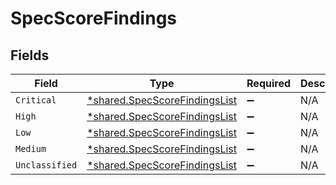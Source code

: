 # SpecScoreFindings


## Fields

| Field                                                                         | Type                                                                          | Required                                                                      | Description                                                                   |
| ----------------------------------------------------------------------------- | ----------------------------------------------------------------------------- | ----------------------------------------------------------------------------- | ----------------------------------------------------------------------------- |
| `Critical`                                                                    | [*shared.SpecScoreFindingsList](../../models/shared/specscorefindingslist.md) | :heavy_minus_sign:                                                            | N/A                                                                           |
| `High`                                                                        | [*shared.SpecScoreFindingsList](../../models/shared/specscorefindingslist.md) | :heavy_minus_sign:                                                            | N/A                                                                           |
| `Low`                                                                         | [*shared.SpecScoreFindingsList](../../models/shared/specscorefindingslist.md) | :heavy_minus_sign:                                                            | N/A                                                                           |
| `Medium`                                                                      | [*shared.SpecScoreFindingsList](../../models/shared/specscorefindingslist.md) | :heavy_minus_sign:                                                            | N/A                                                                           |
| `Unclassified`                                                                | [*shared.SpecScoreFindingsList](../../models/shared/specscorefindingslist.md) | :heavy_minus_sign:                                                            | N/A                                                                           |